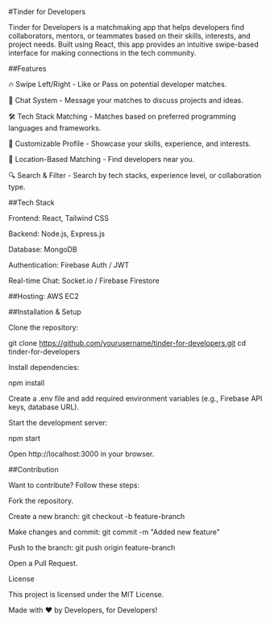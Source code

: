 #Tinder for Developers

Tinder for Developers is a matchmaking app that helps developers find collaborators, mentors, or teammates based on their skills, interests, and project needs. Built using React, this app provides an intuitive swipe-based interface for making connections in the tech community.

##Features

🔥 Swipe Left/Right - Like or Pass on potential developer matches.

💬 Chat System - Message your matches to discuss projects and ideas.

🛠 Tech Stack Matching - Matches based on preferred programming languages and frameworks.

🎨 Customizable Profile - Showcase your skills, experience, and interests.

📍 Location-Based Matching - Find developers near you.

🔍 Search & Filter - Search by tech stacks, experience level, or collaboration type.

##Tech Stack

Frontend: React, Tailwind CSS

Backend: Node.js, Express.js

Database: MongoDB

Authentication: Firebase Auth / JWT

Real-time Chat: Socket.io / Firebase Firestore

##Hosting:
AWS EC2

##Installation & Setup

Clone the repository:

git clone https://github.com/yourusername/tinder-for-developers.git
cd tinder-for-developers

Install dependencies:

npm install

Create a .env file and add required environment variables (e.g., Firebase API keys, database URL).

Start the development server:

npm start

Open http://localhost:3000 in your browser.

##Contribution

Want to contribute? Follow these steps:

Fork the repository.

Create a new branch: git checkout -b feature-branch

Make changes and commit: git commit -m "Added new feature"

Push to the branch: git push origin feature-branch

Open a Pull Request.

License

This project is licensed under the MIT License.

Made with ❤️ by Developers, for Developers!
